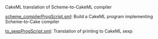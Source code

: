 CakeML translation of Scheme-to-CakeML compiler

[scheme_compilerProgScript.sml](scheme_compilerProgScript.sml):
Build a CakeML program implementing Scheme-to-Cake compiler

[to_sexpProgScript.sml](to_sexpProgScript.sml):
Translation of printing to CakeML sexp
